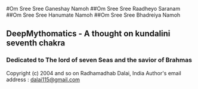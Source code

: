 #Om Sree Sree Ganeshay Namoh
##Om Sree Sree Raadheyo Saranam
##Om Sree Sree Hanumate Namoh 
##Om Sree Sree Bhadreiya Namoh

## DeepMythomatics - A thought on kundalini seventh chakra 

### Dedicated to The lord of seven Seas and the savior of Brahmas


Copyright (c) 2004 and so on Radhamadhab Dalai, India
Author's email address :  dalai115@gmail.com

